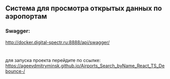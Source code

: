 ## Система для просмотра открытых данных по аэропортам
### Swagger:
http://docker.digital-spectr.ru:8888/api/swagger/

#
#
для запуска проекта перейдите по ссылке:
https://ageevdmitryminsk.github.io/Airports_Search_byName_React_TS_Debounce-/
